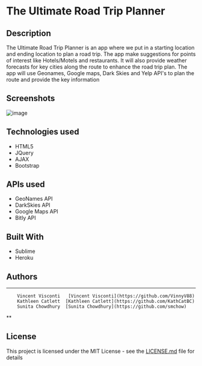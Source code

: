 # The Ultimate Road Trip Planner


## Description
The Ultimate Road Trip Planner is an app where we put in a starting location and ending location to plan a road trip. The app make suggestions for points of interest like Hotels/Motels and restaurants. It will also provide weather forecasts for key cities along the route to enhance the road trip plan. The app will use Geonames, Google maps, Dark Skies and Yelp  API's to plan the route and provide the key information

## Screenshots
![image](https://cloud.githubusercontent.com/assets/20932574/21952147/cf5b8b04-d9e2-11e6-8962-3a665cf8079a.png)

## Technologies used
- HTML5
- JQuery
- AJAX
- Bootstrap

## APIs used
* GeoNames API
* DarkSkies API
* Google Maps API
* Bitly API

## Built With
* Sublime 
* Heroku 

## Authors

* **

        Vincent Visconti   [Vincent Visconti](https://github.com/VinnyV88)
        Kathleen Catlett  [Kathleen Catlett](https://github.com/KathCatBC)
        Sunita Chowdhury  [Sunita Chowdhury](https://github.com/smchow)

**  


## License

This project is licensed under the MIT License - see the [LICENSE.md](LICENSE.md) file for details





